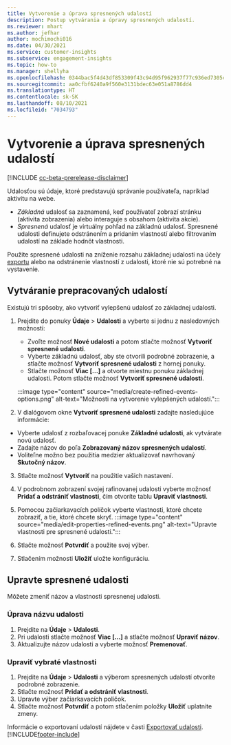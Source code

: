```yaml
---
title: Vytvorenie a úprava spresnených udalostí
description: Postup vytvárania a úpravy spresnených udalostí.
ms.reviewer: mhart
ms.author: jefhar
author: mochimochi016
ms.date: 04/30/2021
ms.service: customer-insights
ms.subservice: engagement-insights
ms.topic: how-to
ms.manager: shellyha
ms.openlocfilehash: 0344bac5f4d43df853309f43c94d95f962937f77c936ed7305c5de4a08835f04
ms.sourcegitcommit: aa0cfbf6240a9f560e3131bdec63e051a8786dd4
ms.translationtype: HT
ms.contentlocale: sk-SK
ms.lasthandoff: 08/10/2021
ms.locfileid: "7034793"
---
```

# <a name="create-and-modify-refined-events"></a>Vytvorenie a úprava spresnených udalostí

[!INCLUDE [cc-beta-prerelease-disclaimer](includes/cc-beta-prerelease-disclaimer.md)]


Udalosťou sú údaje, ktoré predstavujú správanie používateľa, napríklad aktivitu na webe.

- *Základná* udalosť sa zaznamená, keď používateľ zobrazí stránku (aktivita zobrazenia) alebo interaguje s obsahom (aktivita akcie).
- *Spresnená* udalosť je virtuálny pohľad na základnú udalosť. Spresnené udalosti definujete odstránením a pridaním vlastností alebo filtrovaním udalostí na základe hodnôt vlastnosti.

Použite spresnené udalosti na zníženie rozsahu základnej udalosti na účely [exportu](export-events.md) alebo na odstránenie vlastností z udalosti, ktoré nie sú potrebné na vystavenie.

## <a name="create-refined-events"></a>Vytváranie prepracovaných udalostí

Existujú tri spôsoby, ako vytvoriť vylepšenú udalosť zo základnej udalosti. 

1. Prejdite do ponuky **Údaje** > **Udalosti** a vyberte si jednu z nasledovných možností:
    - Zvoľte možnosť **Nové udalosti** a potom stlačte možnosť **Vytvoriť spresnené udalosti**.
    - Vyberte základnú udalosť, aby ste otvorili podrobné zobrazenie, a stlačte možnosť **Vytvoriť spresnené udalosti** z hornej ponuky.
    - Stlačte možnosť **Viac [...]** a otvorte miestnu ponuku základnej udalosti. Potom stlačte možnosť **Vytvoriť spresnené udalosti**.
    
    :::image type="content" source="media/create-refined-events-options.png" alt-text="Možnosti na vytvorenie vylepšených udalostí.":::

1. V dialógovom okne **Vytvoriť spresnené udalosti** zadajte nasledujúce informácie:

- Vyberte udalosť z rozbaľovacej ponuke **Základné udalosti**, ak vytvárate novú udalosť.
- Zadajte názov do poľa **Zobrazovaný názov spresnených udalostí**.
- Voliteľne možno bez použitia medzier aktualizovať navrhovaný **Skutočný názov**.

3. Stlačte možnosť **Vytvoriť** na použitie vašich nastavení.

1. V podrobnom zobrazení svojej rafinovanej udalosti vyberte možnosť **Pridať a odstrániť vlastnosti**, čím otvoríte tablu **Upraviť vlastnosti**. 

1. Pomocou začiarkavacích políčok vyberte vlastnosti, ktoré chcete zobraziť, a tie, ktoré chcete skryť. 
   :::image type="content" source="media/edit-properties-refined-events.png" alt-text="Upravte vlastnosti pre spresnené udalosti.":::

1. Stlačte možnosť **Potvrdiť** a použite svoj výber.

1. Stlačením možnosti **Uložiť** uložte konfiguráciu.

## <a name="edit-refined-events"></a>Upravte spresnené udalosti

Môžete zmeniť názov a vlastnosti spresnenej udalosti.

### <a name="edit-event-name"></a>Úprava názvu udalosti

1. Prejdite na **Údaje** > **Udalosti**. 
1. Pri udalosti stlačte možnosť **Viac [...]** a stlačte možnosť **Upraviť názov**.
1. Aktualizujte názov udalosti a vyberte možnosť **Premenovať**.

### <a name="edit-selected-properties"></a>Upraviť vybraté vlastnosti

1. Prejdite na **Údaje** > **Udalosti** a výberom spresnených udalostí otvoríte podrobné zobrazenie.
1. Stlačte možnosť **Pridať a odstrániť vlastnosti**. 
1. Upravte výber začiarkavacích políčok.
1. Stlačte možnosť **Potvrdiť** a potom stlačením položky **Uložiť** uplatnite zmeny.

Informácie o exportovaní udalostí nájdete v časti [Exportovať udalosti](export-events.md).
[!INCLUDE[footer-include](../includes/footer-banner.md)]
